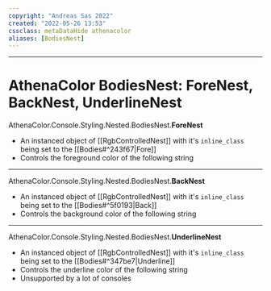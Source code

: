 ```yaml
---
copyright: "Andreas Sas 2022"
created: "2022-05-26 13:53"
cssclass: metaDataHide athenacolor
aliases: [BodiesNest]
---
```

---
# AthenaColor BodiesNest: ForeNest, BackNest, UnderlineNest
AthenaColor.Console.Styling.Nested.BodiesNest.**ForeNest**
- An instanced object of [[RgbControlledNest]] with it's `inline_class` being set to the [[Bodies#^243f67|Fore]]
- Controls the foreground color of the following string

---
AthenaColor.Console.Styling.Nested.BodiesNest.**BackNest**
- An instanced object of [[RgbControlledNest]] with it's  `inline_class` being set to the [[Bodies#^5f0193|Back]]
- Controls the background color of the following string

---
AthenaColor.Console.Styling.Nested.BodiesNest.**UnderlineNest**
- An instanced object of [[RgbControlledNest]] with it's  `inline_class` being set to the [[Bodies#^347be7|Underline]]
- Controls the underline color of the following string
- Unsupported by a lot of consoles